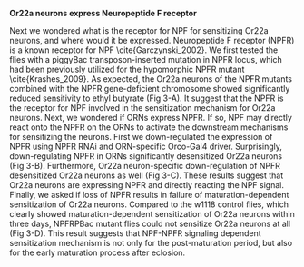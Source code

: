 **Or22a neurons express Neuropeptide F receptor**

Next we wondered what is the receptor for NPF for sensitizing Or22a neurons, and where would it be expressed. Neuropeptide F receptor (NPFR) is a known receptor for NPF \cite{Garczynski_2002}. We first tested the flies with a piggyBac transposon-inserted mutation in NPFR locus, which had been previously utilized for the hypomorphic NPFR mutant \cite{Krashes_2009}. As expected, the Or22a neurons of the NPFR mutants combined with the NPFR gene-deficient chromosome showed significantly reduced sensitivity to ethyl butyrate (Fig 3-A). It suggest that the NPFR is the receptor for NPF involved in the sensitization mechanism for Or22a neurons.
Next, we wondered if ORNs express NPFR. If so, NPF may directly react onto the NPFR on the ORNs to activate the downstream mechanisms for sensitizing the neurons. First we down-regulated the expression of NPFR using NPFR RNAi and ORN-specific Orco-Gal4 driver. Surprisingly, down-regulating NPFR in ORNs significantly desensitized Or22a neurons (Fig 3-B). Furthermore, Or22a neuron-specific down-regulation of NPFR desensitized Or22a neurons as well (Fig 3-C). These results suggest that Or22a neurons are expressing NPFR and directly reacting the NPF signal. 
Finally, we asked if loss of NPFR results in failure of maturation-dependent sensitization of Or22a neurons. Compared to the w1118 control flies, which clearly showed maturation-dependent sensitization of Or22a neurons within three days, NPFRPBac mutant flies could not sensitize Or22a neurons at all (Fig 3-D). This result suggests that NPF-NPFR signaling dependent sensitization mechanism is not only for the post-maturation period, but also for the early maturation process after eclosion.
